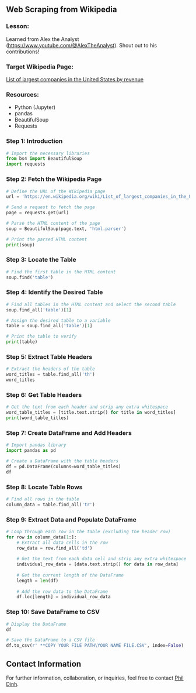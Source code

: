 ## Web Scraping from Wikipedia

### Lesson: 
Learned from Alex the Analyst (https://www.youtube.com/@AlexTheAnalyst). Shout out to his contributions!

### Target Wikipedia Page:
[List of largest companies in the United States by revenue](https://en.wikipedia.org/wiki/List_of_largest_companies_in_the_United_States_by_revenue)

### Resources:
- Python (Jupyter)
- pandas
- BeautifulSoup
- Requests

### Step 1: Introduction

```python
# Import the necessary libraries
from bs4 import BeautifulSoup
import requests
```

### Step 2: Fetch the Wikipedia Page
```python
# Define the URL of the Wikipedia page
url = 'https://en.wikipedia.org/wiki/List_of_largest_companies_in_the_United_States_by_revenue'

# Send a request to fetch the page
page = requests.get(url)

# Parse the HTML content of the page
soup = BeautifulSoup(page.text, 'html.parser')

# Print the parsed HTML content
print(soup)
```

### Step 3: Locate the Table
```python
# Find the first table in the HTML content
soup.find('table')
```

### Step 4: Identify the Desired Table
```python
# Find all tables in the HTML content and select the second table
soup.find_all('table')[1]

# Assign the desired table to a variable
table = soup.find_all('table')[1]

# Print the table to verify
print(table)
```

### Step 5: Extract Table Headers
```python
# Extract the headers of the table
word_titles = table.find_all('th')
word_titles
```

### Step 6: Get Table Headers
```python
# Get the text from each header and strip any extra whitespace
word_table_titles = [title.text.strip() for title in word_titles]
print(word_table_titles)
```

### Step 7: Create DataFrame and Add Headers
```python
# Import pandas library
import pandas as pd

# Create a DataFrame with the table headers
df = pd.DataFrame(columns=word_table_titles)
df
```

### Step 8: Locate Table Rows
```python
# Find all rows in the table
column_data = table.find_all('tr')
```

### Step 9: Extract Data and Populate DataFrame
```python
# Loop through each row in the table (excluding the header row)
for row in column_data[1:]:
    # Extract all data cells in the row
    row_data = row.find_all('td')
    
    # Get the text from each data cell and strip any extra whitespace
    individual_row_data = [data.text.strip() for data in row_data]
    
    # Get the current length of the DataFrame
    length = len(df)
    
    # Add the row data to the DataFrame
    df.loc[length] = individual_row_data
```

### Step 10: Save DataFrame to CSV
```python
# Display the DataFrame
df

# Save the DataFrame to a CSV file
df.to_csv(r' **COPY YOUR FILE PATH\YOUR NAME FILE.CSV', index=False)
```

## Contact Information

For further information, collaboration, or inquiries, feel free to contact [Phil Dinh](mailto:dinhthanhtrung2011@gmail.com).




